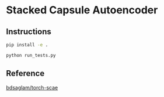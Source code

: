 # Stacked Capsule Autoencoder

## Instructions

```bash
pip install -e .

python run_tests.py

```


## Reference

[bdsaglam/torch-scae](https://github.com/bdsaglam/torch-scae)
